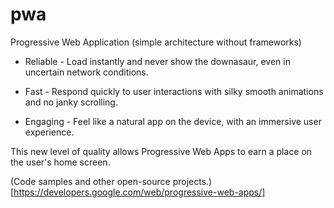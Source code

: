 # pwa
Progressive Web Application (simple architecture without frameworks)


- Reliable - Load instantly and never show the downasaur, even in uncertain network conditions.

- Fast - Respond quickly to user interactions with silky smooth animations and no janky scrolling.

- Engaging - Feel like a natural app on the device, with an immersive user experience.

This new level of quality allows Progressive Web Apps to earn a place on the user's home screen.

(Code samples and other open-source projects.)[https://developers.google.com/web/progressive-web-apps/]
